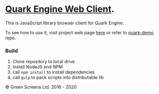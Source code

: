 
# [Quark Engine Web Client](https://www.greenscreens.io/quark).

This is JavaScript library browser client for Quark Engine.

To see how to use it, visit project web page [here](https://www.greenscreens.io/quark)
or refer to [quark-demo](https://github.com/greenscreens-io/quark-demo) repo.

### Build

1. Clone repository to local drive
2. Install NodeJS and NPM
2. call `npm install` to install dependencies
3. call `gulp` to pack scripts into distributable lib

&copy; Green Screens Ltd. 2016 - 2020
